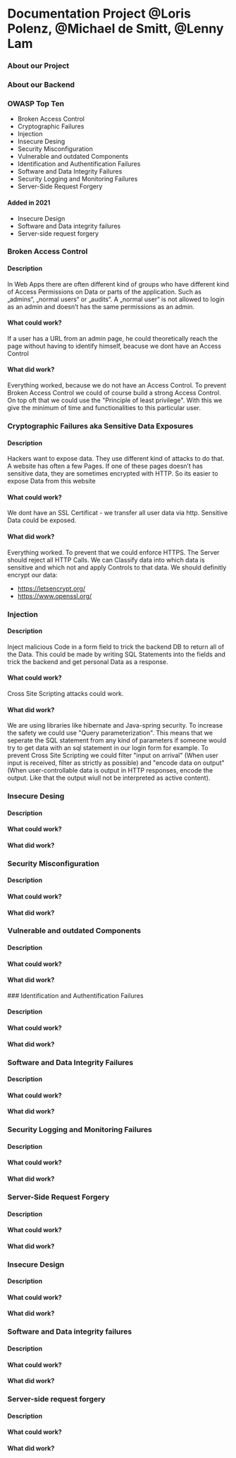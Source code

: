 # Documentation Project @Loris Polenz, @Michael de Smitt, @Lenny Lam


### About our Project


### About our Backend


### OWASP Top Ten
- Broken Access Control
- Cryptographic Failures
- Injection
- Insecure Desing
- Security Misconfiguration
- Vulnerable and outdated Components
- Identification and Authentification Failures
- Software and Data Integrity Failures
- Security Logging and Monitoring Failures
- Server-Side Request Forgery

#### Added in 2021
- Insecure Design
- Software and Data integrity failures
- Server-side request forgery



### Broken Access Control
#### Description
In Web Apps there are often different kind of groups who have different kind of Access Permissions on Data or parts of the application. Such as „admins“, „normal users“ or „audits“.  A „normal user“ is not allowed to login as an admin and doesn’t has the same permissions as an admin.

#### What could work?
If a user has a URL from an admin page, he could theoretically reach the page without having to identify himself, beacuse we dont have an Access Control

#### What did work?
Everything worked, because we do not have an Access Control. To prevent Broken Access Control we could of course build a strong Access Control. On top oft that we could use the "Principle of least privilege". With this we give the minimum of time and functionalities to this particular user. 

### Cryptographic Failures aka Sensitive Data Exposures
#### Description
Hackers want to expose data. They use different kind of attacks to do that. A website has often a few Pages. If one of these pages doesn’t has sensitive data, they are sometimes encrypted with HTTP. So its easier to expose Data from this website

#### What could work?
We dont have an SSL Certificat - we transfer all user data via http. Sensitive Data could be exposed.

#### What did work?
Everything worked. To prevent that we could enforce HTTPS. The Server should reject all HTTP Calls. We can Classify data into which data is sensitive and which not and apply Controls to that data. We should definitly encrypt our data:
- https://letsencrypt.org/
- https://www.openssl.org/

### Injection
#### Description
Inject malicious Code in a form field to trick the backend DB to return all of the Data. This could be made by writing SQL Statements into the fields and trick the backend and get personal Data as a response.

#### What could work?
Cross Site Scripting attacks could work.

#### What did work?
We are using libraries like hibernate and Java-spring security. To increase the safety we could use "Query parameterization". This means that we seperate the SQL statement from any kind of parameters if someone would try to get data with an sql statement in our login form for example.
To prevent Cross Site Scripting we could filter "input on arrival" (When user input is received, filter as strictly as possible) and "encode data on output" (When user-controllable data is output in HTTP responses, encode the output. Like that the output wiull not be interpreted as active content).

### Insecure Desing
#### Description

#### What could work?

#### What did work?

### Security Misconfiguration
#### Description

#### What could work?

#### What did work?

### Vulnerable and outdated Components
#### Description

#### What could work?

#### What did work?

### Identification and Authentification Failures
#### Description

#### What could work?

#### What did work?

### Software and Data Integrity Failures
#### Description

#### What could work?

#### What did work?

### Security Logging and Monitoring Failures
#### Description

#### What could work?

#### What did work?

### Server-Side Request Forgery
#### Description

#### What could work?

#### What did work?

### Insecure Design
#### Description

#### What could work?

#### What did work?

### Software and Data integrity failures
#### Description

#### What could work?

#### What did work?

### Server-side request forgery
#### Description

#### What could work?

#### What did work?


